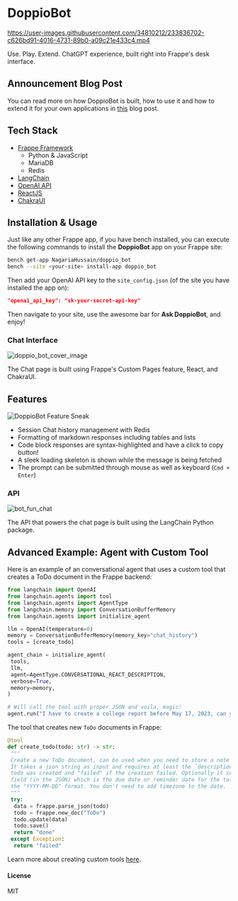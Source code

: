 # DoppioBot

<https://user-images.githubusercontent.com/34810212/233836702-c626bd91-4016-4731-89b0-a09c21e433c4.mp4>

Use. Play. Extend. ChatGPT experience, built right into Frappe's desk interface.

## Announcement Blog Post

You can read more on how DoppioBot is built, how to use it and how to extend it for your own applications in [this](https://frappe.io/blog/engineering/introducing-doppiobot-template) blog post.

## Tech Stack

- [Frappe Framework](https://frappeframework.com)
  - Python & JavaScript
  - MariaDB
  - Redis
- [LangChain](https://python.langchain.com/en/latest/)
- [OpenAI API](https://openai.com/blog/openai-api)
- [ReactJS](https://reactjs.org)
- [ChakraUI](https://chakra-ui.com)

## Installation & Usage

Just like any other Frappe app, if you have bench installed, you can execute the following commands to install the **DoppioBot** app on your Frappe site:

```bash
bench get-app NagariaHussain/doppio_bot
bench --site <your-site> install-app doppio_bot
```

Then add your OpenAI API key to the `site_config.json` (of the site you have installed the app on):

```json
"openai_api_key": "sk-your-secret-api-key"
```

Then navigate to your site, use the awesome bar for **Ask DoppioBot**, and enjoy!

### Chat Interface

![doppio_bot_cover_image](https://user-images.githubusercontent.com/34810212/233837411-68359b1d-8a5a-4f7e-bf13-45f534cb6d64.png)

The Chat page is built using Frappe's Custom Pages feature, React, and ChakraUI.

## Features

![DoppioBot Feature Sneak](https://user-images.githubusercontent.com/34810212/233836622-eac2011c-f84d-476d-926f-2e08da2b396d.png)

- Session Chat history management with Redis
- Formatting of markdown responses including tables and lists
- Code block responses are syntax-highlighted and have a click to copy button!
- A sleek loading skeleton is shown while the message is being fetched
- The prompt can be submitted through mouse as well as keyboard (`Cmd + Enter`)


### API

![bot_fun_chat](https://user-images.githubusercontent.com/34810212/233836619-7d8eca87-a177-4659-bef1-7dbbf699cca7.png)

The API that powers the chat page is built using the LangChain Python package.

## Advanced Example: Agent with Custom Tool

Here is an example of an conversational agent that uses a custom tool that creates a ToDo document in the Frappe backend:

```python
from langchain import OpenAI
from langchain.agents import tool
from langchain.agents import AgentType
from langchain.memory import ConversationBufferMemory
from langchain.agents import initialize_agent

llm = OpenAI(temperature=0)
memory = ConversationBufferMemory(memory_key="chat_history")
tools = [create_todo]

agent_chain = initialize_agent(
 tools,
 llm,
 agent=AgentType.CONVERSATIONAL_REACT_DESCRIPTION,
 verbose=True,
 memory=memory,
)

# Will call the tool with proper JSON and voila, magic!
agent.run("I have to create a college report before May 17, 2023, can you set a task for me?")
```

The tool that creates new `ToDo` documents in Frappe:

```python
@tool
def create_todo(todo: str) -> str:
 """
 Create a new ToDo document, can be used when you need to store a note or todo or task for the user.
 It takes a json string as input and requires at least the `description`. Returns "done" if the
 todo was created and "failed" if the creation failed. Optionally it could contain a `date`
 field (in the JSON) which is the due date or reminder date for the task or todo. The `date` must follow
 the "YYYY-MM-DD" format. You don't need to add timezone to the date.
 """
 try:
  data = frappe.parse_json(todo)
  todo = frappe.new_doc("ToDo")
  todo.update(data)
  todo.save()
  return "done"
 except Exception:
  return "failed"
```

Learn more about creating custom tools [here](https://python.langchain.com/en/latest/modules/agents/tools/custom_tools.html).

#### License

MIT
